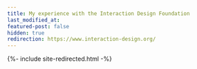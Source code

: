 ```yaml
---
title: My experience with the Interaction Design Foundation
last_modified_at: 
featured-post: false
hidden: true
redirection: https://www.interaction-design.org/
---
```

{%- include site-redirected.html -%}